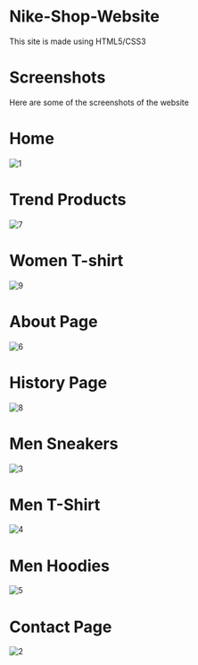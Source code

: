 # Nike-Shop-Website

This site is made using HTML5/CSS3

# Screenshots

Here are some of the screenshots of the website

# Home
![1](https://user-images.githubusercontent.com/90396418/172203103-e1962434-67ca-428f-82de-5a8ddca82230.png)
# Trend Products
![7](https://user-images.githubusercontent.com/90396418/172203167-ed9b7186-f194-4633-b2f4-61a2715bb646.png)
# Women T-shirt
![9](https://user-images.githubusercontent.com/90396418/172203349-908812c8-319d-41d7-a37b-e6128052d06f.png)
# About Page
![6](https://user-images.githubusercontent.com/90396418/172203505-23f52ec6-4c6a-4140-900a-37185a824bd6.png)
# History Page
![8](https://user-images.githubusercontent.com/90396418/172203530-63d3cbc4-b547-40da-a502-eebab3ea65f1.png)
# Men Sneakers
![3](https://user-images.githubusercontent.com/90396418/172203586-61aad8eb-969c-46d5-890a-f65e15316882.png)
# Men T-Shirt
![4](https://user-images.githubusercontent.com/90396418/172203704-028d9e67-5876-4a27-8361-cfcdd4ba0ca8.png)
# Men Hoodies
![5](https://user-images.githubusercontent.com/90396418/172203737-a140cdf0-6183-46aa-88f4-011b60bf4b8a.png)
# Contact Page
![2](https://user-images.githubusercontent.com/90396418/172203796-583bd589-814a-4ace-a02e-8f97c6b5facd.png)

